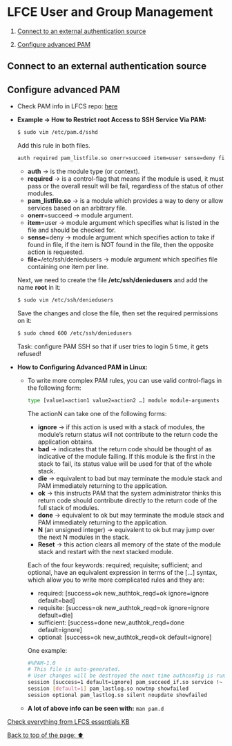 # LFCE User and Group Management

1. [Connect to an external authentication source](https://github.com/StenlyTU/LFCE-official/blob/main/stuff/LFCE_UserandGroupManagement.md#connect-to-an-external-authentication-source)

2. [Configure advanced PAM](https://github.com/StenlyTU/LFCE-official/blob/main/stuff/LFCE_UserandGroupManagement.md#configure-advanced-PAM)


## Connect to an external authentication source

## Configure advanced PAM

- Check PAM info in LFCS repo: [here](https://github.com/StenlyTU/LFCS-official/blob/main/stuff/UserandGroupManagement.md#configure-pam)

- **Example -> How to Restrict root Access to SSH Service Via PAM:**

    ```bash
    $ sudo vim /etc/pam.d/sshd
    ```
    Add this rule in both files.
    ```bash
    auth required pam_listfile.so onerr=succeed item=user sense=deny file=/etc/ssh/deniedusers
    ```
    - **auth** -> is the module type (or context).
    - **required** -> is a control-flag that means if the module is used, it must pass or the overall result will be fail, regardless of the status of  other modules.
    - **pam_listfile.so** -> is a module which provides a way to deny or allow services based on an arbitrary file.
    - **onerr**=succeed -> module argument.
    - **item**=user -> module argument which specifies what is listed in the file and should be checked for.
    - **sense**=deny -> module argument which specifies action to take if found in file, if the item is NOT found in the file, then the opposite action is requested.
    -  **file**=/etc/ssh/deniedusers -> module argument which specifies file containing one item per line.

    Next, we need to create the file **/etc/ssh/deniedusers** and add the name **root** in it:

    ```bash
    $ sudo vim /etc/ssh/deniedusers
    ```

    Save the changes and close the file, then set the required permissions on it:

    ```bash
    $ sudo chmod 600 /etc/ssh/deniedusers
    ```

    Task: configure PAM SSH so that if user tries to login 5 time, it gets refused!

- **How to Configuring Advanced PAM in Linux:**
    - To write more complex PAM rules, you can use valid control-flags in the following form:

        ```bash
        type [value1=action1 value2=action2 …] module module-arguments
        ```

        The actionN can take one of the following forms:
        - **ignore** -> if this action is used with a stack of modules, the module’s return status will not contribute to the return code the application obtains.
        - **bad** -> indicates that the return code should be thought of as indicative of the module failing. If this module is the first in the stack to fail, its status value will be used for that of the whole stack.
        - **die** -> equivalent to bad but may terminate the module stack and PAM immediately returning to the application.
        - **ok** -> this instructs PAM that the system administrator thinks this return code should contribute directly to the return code of the full stack of modules.
        - **done** -> equivalent to ok but may terminate the module stack and PAM immediately returning to the application.
        - **N** (an unsigned integer) -> equivalent to ok but may jump over the next N modules in the stack.
        - **Reset** -> this action clears all memory of the state of the module stack and restart with the next stacked module.

        Each of the four keywords: required; requisite; sufficient; and optional, have an equivalent expression in terms of the [...] syntax, which allow you to write more complicated rules and they are:

        - required: [success=ok new_authtok_reqd=ok ignore=ignore default=bad]
        - requisite: [success=ok new_authtok_reqd=ok ignore=ignore default=die]
        - sufficient: [success=done new_authtok_reqd=done default=ignore]
        - optional: [success=ok new_authtok_reqd=ok default=ignore]

        One example:
        ```bash
        #%PAM-1.0
        # This file is auto-generated.
        # User changes will be destroyed the next time authconfig is run.
        session [success=1 default=ignore] pam_succeed_if.so service !~ gdm* service !~ su* quiet
        session [default=1] pam_lastlog.so nowtmp showfailed
        session optional pam_lastlog.so silent noupdate showfailed
        ```

    - **A lot of above info can be seen with:** `man pam.d`

[Check everything from LFCS essentials KB](https://github.com/StenlyTU/LFCS-official/blob/main/stuff/UserandGroupManagement.md)

[Back to top of the page: ⬆️](https://github.com/StenlyTU/LFCE-official/blob/main/stuff/LFCE_UserandGroupManagement.md#connect-to-an-external-authentication-source)